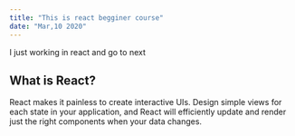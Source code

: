 ```yaml
---
title: "This is react begginer course"
date: "Mar,10 2020"
---
```


I just working in react and go to next



## What is React?
React makes it painless to create interactive UIs. Design simple views for each state in your application, and React will efficiently update and render just the right components when your data changes.